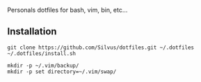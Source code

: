 Personals dotfiles for bash, vim, bin, etc...

Installation
------------

```shell
git clone https://github.com/Silvus/dotfiles.git ~/.dotfiles
~/.dotfiles/install.sh

mkdir -p ~/.vim/backup/
mkdir -p set directory=~/.vim/swap/
```